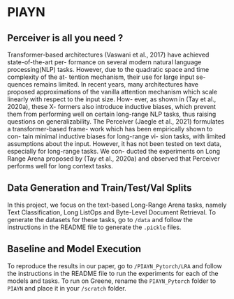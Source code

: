 # PIAYN
## Perceiver is all you need ?


Transformer-based architectures (Vaswani
et al., 2017) have achieved state-of-the-art per-
formance on several modern natural language
processing(NLP) tasks. However, due to the
quadratic space and time complexity of the at-
tention mechanism, their use for large input se-
quences remains limited. In recent years, many
architectures have proposed approximations of
the vanilla attention mechanism which scale
linearly with respect to the input size. How-
ever, as shown in (Tay et al., 2020a), these X-
formers also introduce inductive biases, which
prevent them from performing well on certain
long-range NLP tasks, thus raising questions
on generalizability. The Perceiver (Jaegle et al.,
2021) formulates a transformer-based frame-
work which has been empirically shown to con-
tain minimal inductive biases for long-range vi-
sion tasks, with limited assumptions about the
input. However, it has not been tested on text
data, especially for long-range tasks. We con-
ducted the experiments on Long Range Arena
proposed by (Tay et al., 2020a) and observed
that Perceiver performs well for long context
tasks.

## Data Generation and Train/Test/Val Splits

In this project, we focus on the text-based Long-Range Arena tasks, namely Text Classification, Long ListOps and Byte-Level Document Retrieval. To generate the datasets for these tasks, go to `/data` and follow the instructions in the README file to generate the `.pickle` files. 

## Baseline and Model Execution

To reproduce the results in our paper, go to `/PIAYN_Pytorch/LRA` and follow the instructions in the README file to run the experiments for each of the models and tasks. To run on Greene, rename the `PIAYN_Pytorch` folder to `PIAYN` and place it in your `/scratch` folder. 


